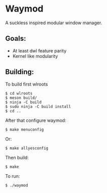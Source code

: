 Waymod
======

A suckless inspired modular window manager.

Goals:
------

- At least dwl feature parity
- Kernel like modularity

Building:
---------

To build first wlroots
```
$ cd wlroots
$ meson build/
$ ninja -C build
$ sudo ninja -C build install
$ cd ..
```

After that configure waymod:
```
$ make menuconfig
```
Or:

```
$ make allyesconfig
```

Then build:

```
$ make
```

To run:

```
$ ./waymod
```
